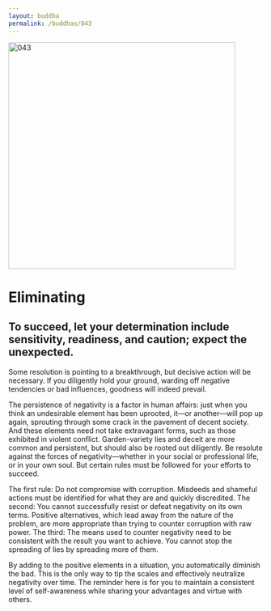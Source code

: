 ```yaml
---
layout: buddha
permalink: /buddhas/043
---
```


<div class="uk-text-center">
<img src="{{"/assets/img/buddhas/buddha-043.jpg" | relative_url}}" alt="043"  width="448" height="448"></div>

# Eliminating

## To succeed, let your determination include sensitivity, readiness, and caution; expect the unexpected.



Some resolution is pointing to a breakthrough, but decisive action will be necessary. If you diligently hold your ground, warding off negative tendencies or bad influences, goodness will indeed prevail.

The persistence of negativity is a factor in human affairs: just when you think an undesirable element has been uprooted, it—or another—will pop up again, sprouting through some crack in the pavement of decent society. And these elements need not take extravagant forms, such as those exhibited in violent conflict. Garden-variety lies and deceit are more common and persistent, but should also be rooted out diligently. Be resolute against the forces of negativity—whether in your social or professional life, or in your own soul. But certain rules must be followed for your efforts to succeed.

The first rule: Do not compromise with corruption. Misdeeds and shameful actions must be identified for what they are and quickly discredited. The second: You cannot successfully resist or defeat negativity on its own terms. Positive alternatives, which lead away from the nature of the problem, are more appropriate than trying to counter corruption with raw power. The third: The means used to counter negativity need to be consistent with the result you want to achieve. You cannot stop the spreading of lies by spreading more of them.

By adding to the positive elements in a situation, you automatically diminish the bad. This is the only way to tip the scales and effectively neutralize negativity over time. The reminder here is for you to maintain a consistent level of self-awareness while sharing your advantages and virtue with others.
